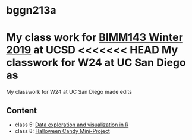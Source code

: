 # bggn213a
My class work for [BIMM143 Winter 2019](https://bioboot.github.io/bimm143_W19/) at UCSD
<<<<<<< HEAD
My classwork for W24 at UC San Diego
as
=======
My classwork for W24 at UC San Diego 
made edits
## Content
- class 5: [Data exploration and visualization in R]()
- class 8: [Halloween Candy Mini-Project](https://www.ncbi.nlm.nih.gov/)
